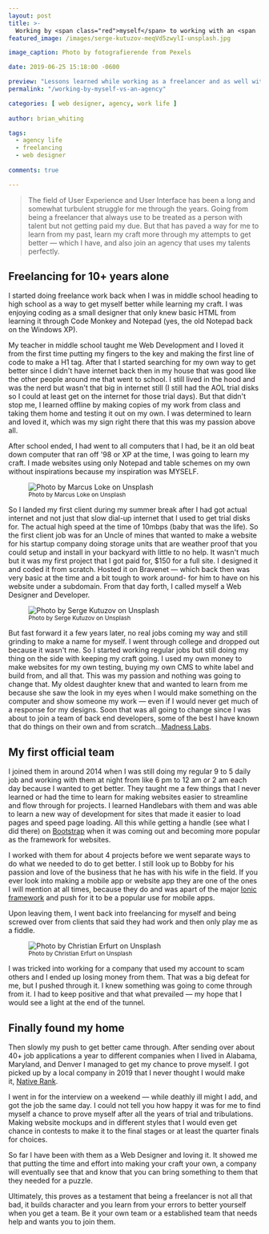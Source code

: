 ```yaml
---
layout: post
title: >-
  Working by <span class="red">myself</span> to working with an <span  class="red">agency</span>
featured_image: /images/serge-kutuzov-meqVd5zwylI-unsplash.jpg

image_caption: Photo by fotografierende from Pexels

date: 2019-06-25 15:18:00 -0600

preview: "Lessons learned while working as a freelancer and as well with an agency in my past life."
permalink: "/working-by-myself-vs-an-agency"

categories: [ web designer, agency, work life ]
  
author: brian_whiting

tags:
  - agency life
  - freelancing
  - web designer
  
comments: true

---
```


> The field of User Experience and User Interface has been a long and somewhat turbulent struggle for me through the years. Going from being a freelancer that always use to be treated as a person with talent but not getting paid my due. But that has paved a way for me to learn from my past, learn my craft more through my attempts to get better — which I have, and also join an agency that uses my talents perfectly.

## Freelancing for 10+ years alone

I started doing freelance work back when I was in middle school heading to high school as a way to get myself better while learning my craft. I was enjoying coding as a small designer that only knew basic HTML from learning it through Code Monkey and Notepad (yes, the old Notepad back on the Windows XP).

My teacher in middle school taught me Web Development and I loved it from the first time putting my fingers to the key and making the first line of code to make a H1 tag. After that I started searching for my own way to get better since I didn't have internet back then in my house that was good like the other people around me that went to school. I still lived in the hood and was the nerd but wasn't that big in internet still (I still had the AOL trial disks so I could at least get on the internet for those trial days). But that didn't stop me, I learned offline by making copies of my work from class and taking them home and testing it out on my own. I was determined to learn and loved it, which was my sign right there that this was my passion above all.

After school ended, I had went to all computers that I had, be it an old beat down computer that ran off '98 or XP at the time, I was going to learn my craft. I made websites using only Notepad and table schemes on my own without inspirations because my inspiration was MYSELF.

<figure><div class="col-10 mx-auto post-image"><img class="img-fluid" alt="Photo by Marcus Loke on Unsplash" src="/images/marcus-loke-MFSAETSrcLY-unsplash.jpg" /></div><div class="text-center"><small>Photo by Marcus Loke on Unsplash</small></div></figure>

So I landed my first client during my summer break after I had got actual internet and not just that slow dial-up internet that I used to get trial disks for. The actual high speed at the time of 10mbps (baby that was the life). So the first client job was for an Uncle of mines that wanted to make a website for his startup company doing storage units that are weather proof that you could setup and install in your backyard with little to no help. It wasn't much but it was my first project that I got paid for, $150 for a full site. I designed it and coded it from scratch. Hosted it on Bravenet — which back then was very basic at the time and a bit tough to work around- for him to have on his website under a subdomain. From that day forth, I called myself a Web Designer and Developer.

<figure><div class="col-10 mx-auto post-image"><img class="img-fluid" alt="Photo by Serge Kutuzov on Unsplash" src="/images/serge-kutuzov-meqVd5zwylI-unsplash.jpg" /></div><div class="text-center"><small>Photo by Serge Kutuzov on Unsplash</small></div></figure>

But fast forward it a few years later, no real jobs coming my way and still grinding to make a name for myself. I went through college and dropped out because it wasn't me. So I started working regular jobs but still doing my thing on the side with keeping my craft going. I used my own money to make websites for my own testing, buying my own CMS to white label and build from, and all that. This was my passion and nothing was going to change that. My oldest daughter knew that and wanted to learn from me because she saw the look in my eyes when I would make something on the computer and show someone my work — even if I would never get much of a response for my designs. Soon that was all going to change since I was about to join a team of back end developers, some of the best I have known that do things on their own and from scratch…[Madness Labs](https://www.madnesslabs.net/).

## My first official team

I joined them in around 2014 when I was still doing my regular 9 to 5 daily job and working with them at night from like 6 pm to 12 am or 2 am each day because I wanted to get better. They taught me a few things that I never learned or had the time to learn for making websites easier to streamline and flow through for projects. I learned Handlebars with them and was able to learn a new way of development for sites that made it easier to load pages and speed page loading. All this while getting a handle (see what I did there) on [Bootstrap](https://getbootstrap.com) when it was coming out and becoming more popular as the framework for websites.

I worked with them for about 4 projects before we went separate ways to do what we needed to do to get better. I still look up to Bobby for his passion and love of the business that he has with his wife in the field. If you ever look into making a mobile app or website app they are one of the ones I will mention at all times, because they do and was apart of the major&nbsp;[Ionic framework](https://ionicframework.com/)&nbsp;and push for it to be a popular use for mobile apps.

Upon leaving them, I went back into freelancing for myself and being screwed over from clients that said they had work and then only play me as a fiddle.

<figure><div class="col-10 mx-auto post-image"><img class="img-fluid" alt="Photo by Christian Erfurt on Unsplash" src="/images/christian-erfurt-sxQz2VfoFBE-unsplash.jpg" /></div><div class="text-center"><small>Photo by Christian Erfurt on Unsplash</small></div></figure>

I was tricked into working for a company that used my account to scam others and I ended up losing money from them. That was a big defeat for me, but I pushed through it. I knew something was going to come through from it. I had to keep positive and that what prevailed — my hope that I would see a light at the end of the tunnel.

## Finally found my home

Then slowly my push to get better came through. After sending over about 40+ job applications a year to different companies when I lived in Alabama, Maryland, and Denver I managed to get my chance to prove myself. I got picked up by a local company in 2019 that I never thought I would make it,&nbsp;[Native Rank](https://www.nativerank.com/).

I went in for the interview on a weekend — while deathly ill might I add, and got the job the same day. I could not tell you how happy it was for me to find myself a chance to prove myself after all the years of trial and tribulations. Making website mockups and in different styles that I would even get chance in contests to make it to the final stages or at least the quarter finals for choices.

So far I have been with them as a Web Designer and loving it. It showed me that putting the time and effort into making your craft your own, a company will eventually see that and know that you can bring something to them that they needed for a puzzle.

Ultimately, this proves as a testament that being a freelancer is not all that bad, it builds character and you learn from your errors to better yourself when you get a team. Be it your own team or a established team that needs help and wants you to join them.